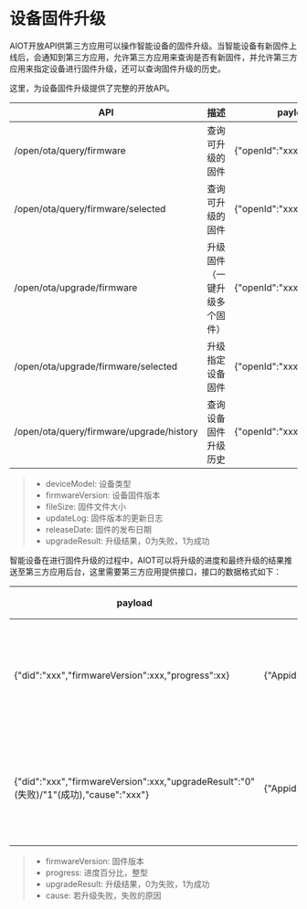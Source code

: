 # 设备固件升级

AIOT开放API供第三方应用可以操作智能设备的固件升级。当智能设备有新固件上线后，会通知到第三方应用，允许第三方应用来查询是否有新固件，并允许第三方应用来指定设备进行固件升级，还可以查询固件升级的历史。

这里，为设备固件升级提供了完整的开放API。

| API | 描述 | payload | header | response |
| -- | -- | -- | -- | -- |
| /open/ota/query/firmware | 查询可升级的固件 | {"openId":"xxx"} | {"Appid":"xxx","Appkey":"xxx","Openid":"xxx","Access-Token":"xxx"} | {"code":0(errorcode), "result":[{"did":"xxx","name":"xxx","deviceModel":"xxx","firmwareVersion":"xxx","upgradeFirmware":{"firmwareVersion":"xxx","fileSize":"xxx","updateLog":"xxx","releaseDate":"xxx"}}]} |
| /open/ota/query/firmware/selected | 查询可升级的固件 | {"openId":"xxx","did":"xxx"} | {"code":0(errorcode), "result":{"did":"xxx","name":"xxx","deviceModel":"xxx","firmwareVersion":"xxx","upgradeFirmware":{"firmwareVersion":"xxx","fileSize":"xxx","updateLog":"xxx","releaseDate":"xxx"}}} |
| /open/ota/upgrade/firmware | 升级固件（一键升级多个固件） | {"openId":"xxx"} | {"code":0(errorcode), "result":"xxx"} |
| /open/ota/upgrade/firmware/selected | 升级指定设备固件 | {"openId":"xxx","did":"xxx"} | {"code":0(errorcode), "result":"xxx"} |
| /open/ota/query/firmware/upgrade/history | 查询设备固件升级历史 | {"openId":"xxx","did":"xxx"} | {"code":0(errorcode), "result":[{"firmwareVersion":"xxx","deviceModel":"xxx","upgradeDate":"xxx","updateLog":"xxx","upgradeResult":0(失败)/1(成功),"cause":"xxx","upgradeTimeStamp":xxx}]} |

> - deviceModel: 设备类型
> - firmwareVersion: 设备固件版本
> - fileSize: 固件文件大小
> - updateLog: 固件版本的更新日志
> - releaseDate: 固件的发布日期
> - upgradeResult: 升级结果，0为失败，1为成功

智能设备在进行固件升级的过程中，AIOT可以将升级的进度和最终升级的结果推送至第三方应用后台，这里需要第三方应用提供接口，接口的数据格式如下：

| payload | header | 描述 |
| -- | -- | -- |
| {"did":"xxx","firmwareVersion":xxx,"progress":xx} | {"Appid":"xxx","Appkey":"xxx"} | 推送固件升级进度 |
| {"did":"xxx","firmwareVersion":xxx,"upgradeResult":"0"(失败)/"1"(成功),"cause":"xxx"} | {"Appid":"xxx","Appkey":"xxx"} | 推送固件升级结果 |

> - firmwareVersion: 固件版本
> - progress: 进度百分比，整型
> - upgradeResult: 升级结果，0为失败，1为成功
> - cause: 若升级失败，失败的原因

